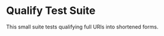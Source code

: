 Qualify Test Suite
==================

This small suite tests qualifying full URIs into shortened forms.
